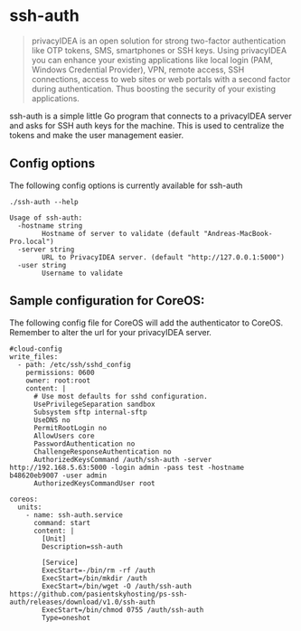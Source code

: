 ssh-auth
========

> privacyIDEA is an open solution for strong two-factor authentication like OTP tokens, SMS, smartphones or SSH keys. Using privacyIDEA you can enhance your existing applications like local login (PAM, Windows Credential Provider), VPN, remote access, SSH connections, access to web sites or web portals with a second factor during authentication. Thus boosting the security of your existing applications.

ssh-auth is a simple little Go program that connects to a privacyIDEA server and asks for SSH auth keys for the machine. This is used to centralize the tokens and make the user management easier.

Config options
--------------
The following config options is currently available for ssh-auth
```
./ssh-auth --help

Usage of ssh-auth:
  -hostname string
    	Hostname of server to validate (default "Andreas-MacBook-Pro.local")
  -server string
    	URL to PrivacyIDEA server. (default "http://127.0.0.1:5000")
  -user string
    	Username to validate
```

Sample configuration for CoreOS:
--------------------------------
The following config file for CoreOS will add the authenticator to CoreOS. Remember to alter the url for your privacyIDEA server.

```
#cloud-config
write_files:
  - path: /etc/ssh/sshd_config
    permissions: 0600
    owner: root:root
    content: |
      # Use most defaults for sshd configuration.
      UsePrivilegeSeparation sandbox
      Subsystem sftp internal-sftp
      UseDNS no
      PermitRootLogin no
      AllowUsers core
      PasswordAuthentication no
      ChallengeResponseAuthentication no
      AuthorizedKeysCommand /auth/ssh-auth -server http://192.168.5.63:5000 -login admin -pass test -hostname b48620eb9007 -user admin
      AuthorizedKeysCommandUser root

coreos:
  units:
    - name: ssh-auth.service
      command: start
      content: |     
        [Unit]
        Description=ssh-auth

        [Service]
        ExecStart=-/bin/rm -rf /auth
        ExecStart=/bin/mkdir /auth
        ExecStart=/bin/wget -O /auth/ssh-auth https://github.com/pasientskyhosting/ps-ssh-auth/releases/download/v1.0/ssh-auth
        ExecStart=/bin/chmod 0755 /auth/ssh-auth
        Type=oneshot
```
